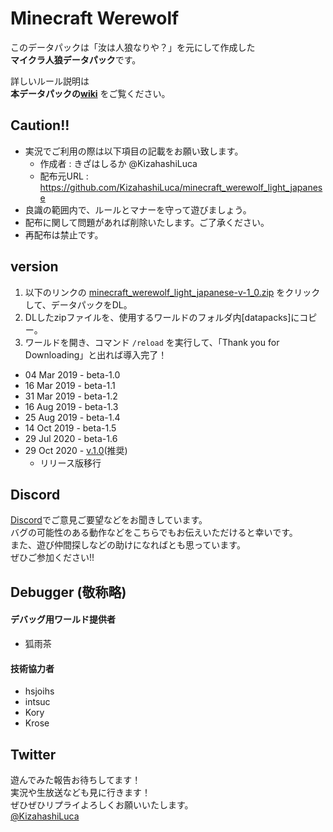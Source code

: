 # Minecraft Werewolf

このデータパックは「汝は人狼なりや？」を元にして作成した  
**マイクラ人狼データパック**です。

詳しいルール説明は  
**本データパックの[wiki][wiki]**
をご覧ください。

## Caution!!
 - 実況でご利用の際は以下項目の記載をお願い致します。
    - 作成者    : きざはしるか @KizahashiLuca
    - 配布元URL : https://github.com/KizahashiLuca/minecraft_werewolf_light_japanese
 - 良識の範囲内で、ルールとマナーを守って遊びましょう。
 - 配布に関して問題があれば削除いたします。ご了承ください。
 - 再配布は禁止です。

## version
 1. 以下のリンクの [minecraft_werewolf_light_japanese-v-1_0.zip][v.1.0] をクリックして、データパックをDL。
 2. DLしたzipファイルを、使用するワールドのフォルダ内[datapacks]にコピー。
 3. ワールドを開き、コマンド `/reload` を実行して、「Thank you for Downloading」と出れば導入完了！

 - 04 Mar 2019 - beta-1.0
 - 16 Mar 2019 - beta-1.1
 - 31 Mar 2019 - beta-1.2
 - 16 Aug 2019 - beta-1.3
 - 25 Aug 2019 - beta-1.4
 - 14 Oct 2019 - beta-1.5
 - 29 Jul 2020 - beta-1.6
 - 29 Oct 2020 - [v.1.0][v.1.0](推奨)
   - リリース版移行

## Discord
[Discord][discord]でご意見ご要望などをお聞きしています。   
バグの可能性のある動作などをこちらでもお伝えいただけると幸いです。   
また、遊び仲間探しなどの助けになればとも思っています。   
ぜひご参加ください!!

## Debugger (敬称略)
#### デバッグ用ワールド提供者
 - 狐雨茶
#### 技術協力者
 - hsjoihs
 - intsuc
 - Kory
 - Krose

## Twitter
 遊んでみた報告お待ちしてます！   
 実況や生放送なども見に行きます！   
 ぜひぜひリプライよろしくお願いいたします。   
 [@KizahashiLuca][twitter]

[wiki]:https://github.com/KizahashiLuca/minecraft_werewolf_light_japanese/wiki
[discord]:https://discord.gg/ryNDGhU
[beta1.1]:https://github.com/KizahashiLuca/minecraft_werewolf_light_japanese/releases/tag/beta-1.1
[beta1.2]:https://github.com/KizahashiLuca/minecraft_werewolf_light_japanese/releases/tag/beta-1.2
[beta1.2.1]:https://github.com/KizahashiLuca/minecraft_werewolf_light_japanese/releases/tag/beta-1.2.1
[beta1.2.2]:https://github.com/KizahashiLuca/minecraft_werewolf_light_japanese/releases/tag/beta-1.2.2
[beta1.3]:https://github.com/KizahashiLuca/minecraft_werewolf_light_japanese/releases/tag/beta-1.3
[beta1.4]:https://github.com/KizahashiLuca/minecraft_werewolf_light_japanese/releases/tag/beta-1.4
[beta1.5]:https://github.com/KizahashiLuca/minecraft_werewolf_light_japanese/releases/tag/beta-1.5
[beta1.5-mc1.13]:https://github.com/KizahashiLuca/minecraft_werewolf_light_japanese/releases/tag/beta-1.5_MC1.13
[v.1.0]:https://github.com/KizahashiLuca/minecraft_werewolf_light_japanese/releases/tag/v.1.0
[twitter]:https://www.twitter.com/KizahashiLuca
